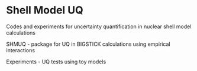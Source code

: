 # Shell Model UQ
Codes and experiments for uncertainty quantification in nuclear shell model calculations

SHMUQ - package for UQ in BIGSTICK calculations using empirical interactions

Experiments - UQ tests using toy models
